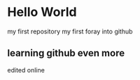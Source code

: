 # Hello World
my first repository
my first foray into github

## learning github even more
edited online
